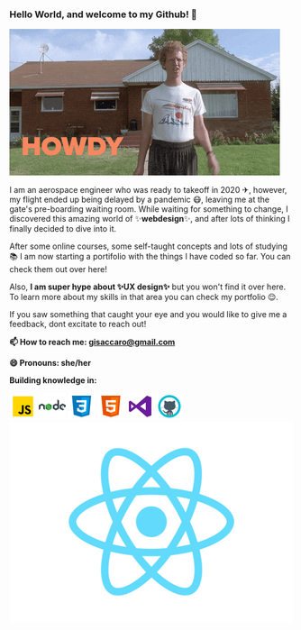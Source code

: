 ### Hello World, and welcome to my Github! 👋

![](giphy.gif)

I am an aerospace engineer who was ready to takeoff in 2020 ✈, however, my flight ended up being delayed by a pandemic 😷, leaving me at the gate's pre-boarding waiting room. While waiting for something to change, I discovered this amazing world of ✨**webdesign**✨, and after lots of thinking I finally decided to dive into it.

After some online courses, some self-taught concepts and lots of studying 📚 I am now starting a portifolio with the things I have coded so far. You can check them out over here! 

Also, **I am super hype about ✨UX design✨** but you won't find it over here. To learn more about my skills in that area you can check my portfolio 😌.

If you saw something that caught your eye and you would like to give me a feedback, dont excitate to reach out!


**📫 How to reach me: gisaccaro@gmail.com**

**😄 Pronouns: she/her**


**Building knowledge in:**

![](js.png)
![](node.png)
![](css.png)
![](html.png)
![](vs.png)
![](github.png)
![](react.png)
